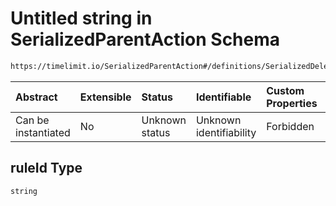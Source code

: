 # Untitled string in SerializedParentAction Schema

```txt
https://timelimit.io/SerializedParentAction#/definitions/SerializedDeleteTimeLimitRuleAction/properties/ruleId
```

| Abstract            | Extensible | Status         | Identifiable            | Custom Properties | Additional Properties | Access Restrictions | Defined In                                                                                        |
| :------------------ | :--------- | :------------- | :---------------------- | :---------------- | :-------------------- | :------------------ | :------------------------------------------------------------------------------------------------ |
| Can be instantiated | No         | Unknown status | Unknown identifiability | Forbidden         | Allowed               | none                | [SerializedParentAction.schema.json\*](SerializedParentAction.schema.json "open original schema") |

## ruleId Type

`string`
